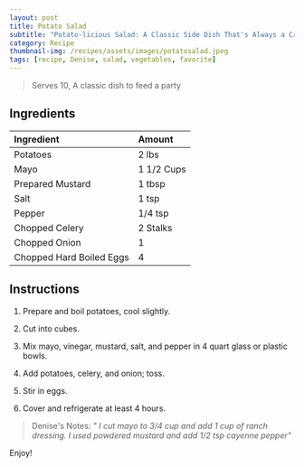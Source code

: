 ```yaml
---
layout: post
title: Potato Salad
subtitle: "Potato-licious Salad: A Classic Side Dish That's Always a Crowd-Pleaser"
category: Recipe
thumbnail-img: /recipes/assets/images/potatosalad.jpeg
tags: [recipe, Denise, salad, vegetables, favorite]
---
```


> Serves 10, A classic dish to feed a party

## Ingredients

| Ingredient | Amount|
| :------ |:--- |
| Potatoes | 2 lbs |
| Mayo | 1 1/2 Cups |
| Prepared Mustard | 1 tbsp |
| Salt | 1 tsp |
| Pepper | 1/4 tsp |
| Chopped Celery | 2 Stalks |
| Chopped Onion | 1 |
| Chopped Hard Boiled Eggs | 4 |

## Instructions

1. Prepare and boil potatoes, cool slightly.

2. Cut into cubes.

3. Mix mayo, vinegar, mustard, salt, and pepper in 4 quart glass or plastic bowls.

4. Add potatoes, celery, and onion; toss.

5. Stir in eggs.

6. Cover and refrigerate at least 4 hours.

> Denise's Notes: *" I cut mayo to 3/4 cup and add 1 cup of ranch dressing. I used powdered mustard and add 1/2 tsp cayenne pepper"*

Enjoy!
